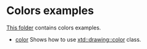 # Colors examples

[This folder](.) contains colors examples.

* [color](color/README.md) Shows how to use [xtd::drawing::color](https://codedocs.xyz/gammasoft71/xtd/classxtd_1_1drawing_1_1color.html) class.
